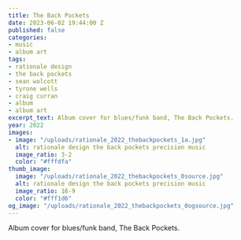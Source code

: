 ```yaml
---
title: The Back Pockets
date: 2023-06-02 19:44:00 Z
published: false
categories:
- music
- album art
tags:
- rationale design
- the back pockets
- sean wolcott
- tyrone wells
- craig curran
- album
- album art
excerpt_text: Album cover for blues/funk band, The Back Pockets.
year: 2022
images:
- image: "/uploads/rationale_2022_thebackpockets_1a.jpg"
  alt: rationale design the back pockets precision music
  image_ratio: 3-2
  color: "#fffdfa"
thumb_image:
  image: "/uploads/rationale_2022_thebackpockets_0source.jpg"
  alt: rationale design the back pockets precision music
  image_ratio: 16-9
  color: "#fff1d6"
og_image: "/uploads/rationale_2022_thebackpockets_0ogsource.jpg"
---
```


Album cover for blues/funk band, The Back Pockets.